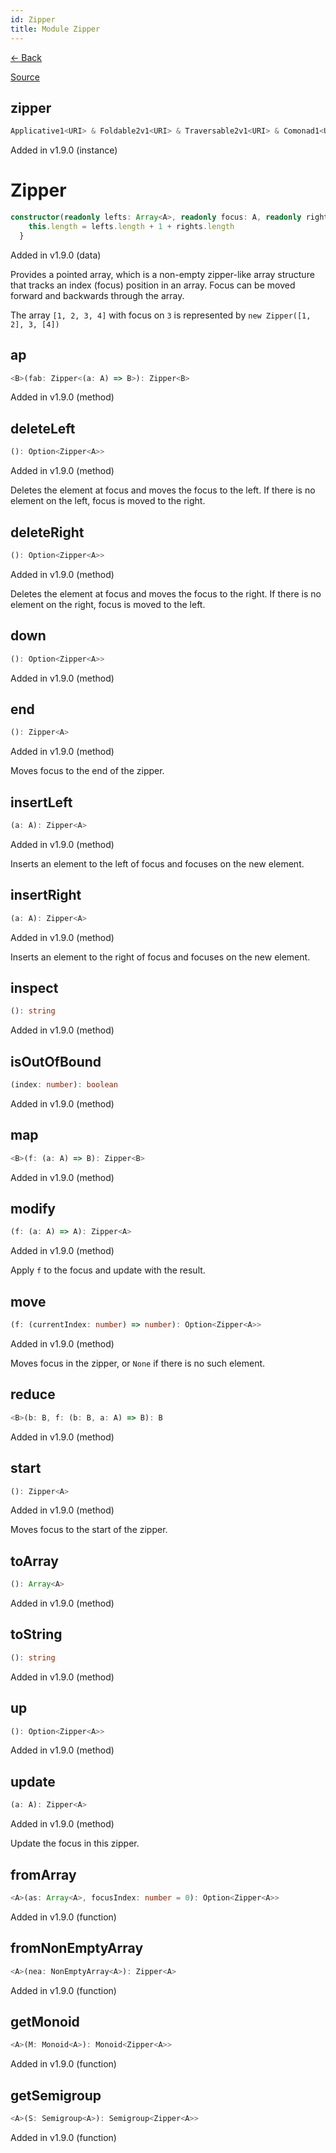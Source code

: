 ```yaml
---
id: Zipper
title: Module Zipper
---
```


[← Back](.)

[Source](https://github.com/gcanti/fp-ts/blob/master/src/Zipper.ts)

## zipper

```ts
Applicative1<URI> & Foldable2v1<URI> & Traversable2v1<URI> & Comonad1<URI>
```

Added in v1.9.0 (instance)

# Zipper

```ts
constructor(readonly lefts: Array<A>, readonly focus: A, readonly rights: Array<A>) {
    this.length = lefts.length + 1 + rights.length
  }
```

Added in v1.9.0 (data)

Provides a pointed array, which is a non-empty zipper-like array structure that tracks an index (focus)
position in an array. Focus can be moved forward and backwards through the array.

The array `[1, 2, 3, 4]` with focus on `3` is represented by `new Zipper([1, 2], 3, [4])`

## ap

```ts
<B>(fab: Zipper<(a: A) => B>): Zipper<B>
```

Added in v1.9.0 (method)

## deleteLeft

```ts
(): Option<Zipper<A>>
```

Added in v1.9.0 (method)

Deletes the element at focus and moves the focus to the left. If there is no element on the left,
focus is moved to the right.

## deleteRight

```ts
(): Option<Zipper<A>>
```

Added in v1.9.0 (method)

Deletes the element at focus and moves the focus to the right. If there is no element on the right,
focus is moved to the left.

## down

```ts
(): Option<Zipper<A>>
```

Added in v1.9.0 (method)

## end

```ts
(): Zipper<A>
```

Added in v1.9.0 (method)

Moves focus to the end of the zipper.

## insertLeft

```ts
(a: A): Zipper<A>
```

Added in v1.9.0 (method)

Inserts an element to the left of focus and focuses on the new element.

## insertRight

```ts
(a: A): Zipper<A>
```

Added in v1.9.0 (method)

Inserts an element to the right of focus and focuses on the new element.

## inspect

```ts
(): string
```

Added in v1.9.0 (method)

## isOutOfBound

```ts
(index: number): boolean
```

Added in v1.9.0 (method)

## map

```ts
<B>(f: (a: A) => B): Zipper<B>
```

Added in v1.9.0 (method)

## modify

```ts
(f: (a: A) => A): Zipper<A>
```

Added in v1.9.0 (method)

Apply `f` to the focus and update with the result.

## move

```ts
(f: (currentIndex: number) => number): Option<Zipper<A>>
```

Added in v1.9.0 (method)

Moves focus in the zipper, or `None` if there is no such element.

## reduce

```ts
<B>(b: B, f: (b: B, a: A) => B): B
```

Added in v1.9.0 (method)

## start

```ts
(): Zipper<A>
```

Added in v1.9.0 (method)

Moves focus to the start of the zipper.

## toArray

```ts
(): Array<A>
```

Added in v1.9.0 (method)

## toString

```ts
(): string
```

Added in v1.9.0 (method)

## up

```ts
(): Option<Zipper<A>>
```

Added in v1.9.0 (method)

## update

```ts
(a: A): Zipper<A>
```

Added in v1.9.0 (method)

Update the focus in this zipper.

## fromArray

```ts
<A>(as: Array<A>, focusIndex: number = 0): Option<Zipper<A>>
```

Added in v1.9.0 (function)

## fromNonEmptyArray

```ts
<A>(nea: NonEmptyArray<A>): Zipper<A>
```

Added in v1.9.0 (function)

## getMonoid

```ts
<A>(M: Monoid<A>): Monoid<Zipper<A>>
```

Added in v1.9.0 (function)

## getSemigroup

```ts
<A>(S: Semigroup<A>): Semigroup<Zipper<A>>
```

Added in v1.9.0 (function)
